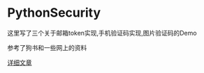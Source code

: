 # PythonSecurity

这里写了三个关于邮箱token实现,手机验证码实现,图片验证码的Demo

参考了狗书和一些网上的资料

[详细文章](https://bayi87.github.io/2017/11/04/%E5%87%A0%E7%A7%8D%E5%BC%80%E5%8F%91%E6%97%B6%E5%AE%89%E5%85%A8%E9%AA%8C%E8%AF%81%E7%9A%84%E5%AE%9E%E7%8E%B0/)